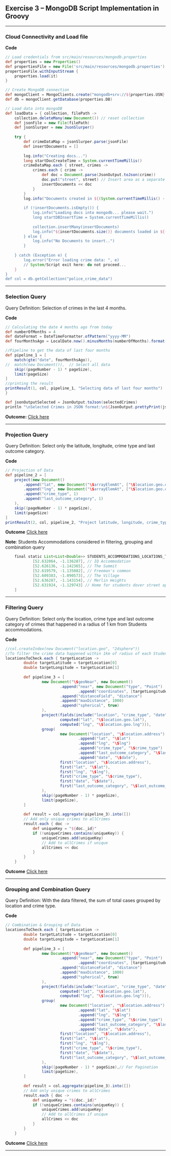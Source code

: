 ## Exercise 3 – MongoDB Script Implementation in Groovy

---

### Cloud Connectivity and Load file

**Code**

```groovy
// Load credentials from src/main/resources/mongodb.properties
def properties = new Properties()
def propertiesFile = new File('src/main/resources/mongodb.properties')
propertiesFile.withInputStream {
	properties.load(it)
}

// Create MongoDB connection
def mongoClient = MongoClients.create("mongodb+srv://${properties.USN}:${properties.PWD}@${properties.CLUSTER}.${properties.SERVER}.mongodb.net/${properties.DB}?retryWrites=true&w=majority")
def db = mongoClient.getDatabase(properties.DB)

// Load data into mongoDB
def loadData = { collection, filePath ->
	collection.deleteMany(new Document()) // reset collection
	def jsonFile = new File(filePath)
	def jsonSlurper = new JsonSlurper()
	
	try {
		def crimeDataMap = jsonSlurper.parse(jsonFile)
		def insertDocuments = []
		
		log.info("Creating docs...")
		long startDocCreateTime = System.currentTimeMillis()
		crimeDataMap.each { street, crimes ->
			crimes.each { crime ->
				def doc = Document.parse(JsonOutput.toJson(crime))
				doc.put("street", street) // Insert area as a separate field
				insertDocuments << doc
			}
		}
		log.info("Documents created in ${(System.currentTimeMillis() - startDocCreateTime) / 1000.0} seconds")
		
		if (!insertDocuments.isEmpty()) {
			log.info("Loading docs into mongodb... please wait.")
			long startDBInsertTime = System.currentTimeMillis()
			
			collection.insertMany(insertDocuments)
			log.info("${insertDocuments.size()} documents loaded in ${(System.currentTimeMillis() - startDBInsertTime) / 1000.0} seconds.")
		} else {
			log.info("No Documents to insert..")
		}
		
	} catch (Exception e) {
		log.error("Error loading crime data: ", e)
		// System/Script exit here: do not proceed...
	}
}
def col = db.getCollection("police_crime_data")
```

---

### Selection Query
Query Definition: Selection of crimes in the last 4 months.​

**Code**
```groovy
// Calculating the date 4 months ago from today
def numberOfMonths = 4
def dateFormat = DateTimeFormatter.ofPattern("yyyy-MM")
def fourMonthsAgo = LocalDate.now().minusMonths(numberOfMonths).format(dateFormat)

//Pipeline to get the data of last four months
def pipeline_1 = [  
	match(gte("date", fourMonthsAgo)),
//	match(new Document()),	// Select all data	
	skip((pageNumber - 1) * pageSize),
	limit(pageSize) 		
]
//printing the result
printResult(1, col, pipeline_1, "Selecting data of last four months")
}

def jsonOutputSelected = JsonOutput.toJson(selectedCrimes)
println "\nSelected Crimes in JSON format:\n${JsonOutput.prettyPrint(jsonOutputSelected)}"
```

**Outcome:** [Click here](https://uniofleicester-my.sharepoint.com/:i:/g/personal/pm455_student_le_ac_uk/ESjYhXgkUVVGvJp7mlhnQ6wBxgaairRs-bII68Wn6ehqUQ?e=Bqlbqt)

---

### Projection Query
Query Definition: Select only the latitude, longitude, crime type and last outcome category.

**Code**
```groovy
// Projection of Data
def pipeline_2 = [
	project(new Document()
		.append("lat", new Document("\$arrayElemAt", ["\$location.geo.coordinates", 1]))
		.append("lng", new Document("\$arrayElemAt", ["\$location.geo.coordinates", 0]))
		.append("crime_type", 1)
		.append("last_outcome_category", 1)
	),
	skip((pageNumber - 1) * pageSize),
	limit(pageSize)
]
printResult(2, col, pipeline_2, "Project latitude, longitude, crime_type and last_outcome_category_of_crimes")
```

**Outcome** [Click here](https://uniofleicester-my.sharepoint.com/:i:/g/personal/pm455_student_le_ac_uk/EcaG_gLCwHtDoapA-0_cbZUBlzXSPOuI1Az6grnJRN6QSg?e=AXepra)

**Note**: Students Accommodations considered in filtering, grouping and combination query

```groovy
    final static List<List<Double>> STUDENTS_ACCOMMODATIONS_LOCATIONS_TO_CHECK = [
            [52.632064, -1.136287], // IQ Accommodation
            [52.626136, -1.142365], // The Summit
            [52.619579, -1.135082], // Freeman's common
            [52.609383, -1.090573], // The Village
            [52.636287, -1.143154], // Merlin Heights
            [52.631924, -1.129743] // Home for students dover street apartments
    ]
```

---

### Filtering Query
Query Definition: Select only the location, crime type and last outcome category of crimes that happened in a radius of 1 km from Students accommodations​.

**Code**
```groovy
//col.createIndex(new Document("location.geo", "2dsphere"))
//To filter the crime data happened within 1km of radius of each Students Accommodations
locationsToCheck.each { targetLocation ->
		double targetLatitude = targetLocation[0]
		double targetLongitude = targetLocation[1]
	
		def pipeline_3 = [
				new Document("\$geoNear", new Document()
						.append("near", new Document("type", "Point")
								.append("coordinates", [targetLongitude, targetLatitude]))
						.append("distanceField", "distance")
						.append("maxDistance", 1000)
						.append("spherical", true)
				),
				project(fields(include("location", "crime_type", "date", "last_outcome_category"),
						computed("lat", "\$location.geo.lat"),
						computed("lng", "\$location.geo.lng"))),
				group(
						new Document("location", "\$location.address")
								.append("lat", "\$lat")
								.append("lng", "\$lng")
								.append("crime_type", "\$crime_type")
								.append("last_outcome_category", "\$last_outcome_category")
								.append("date", "\$date"),
						first("location", "\$location.address"),
						first("lat", "\$lat"),
						first("lng", "\$lng"),
						first("crime_type", "\$crime_type"),
						first("date", "\$date"),
						first("last_outcome_category", "\$last_outcome_category")
				),
				skip((pageNumber - 1) * pageSize),
				limit(pageSize),
		]
	
		def result = col.aggregate(pipeline_3).into([])
		// Add only unique crimes to allCrimes
		result.each { doc ->
			def uniqueKey = "${doc._id}"
			if (!uniqueCrimes.contains(uniqueKey)) {
				uniqueCrimes.add(uniqueKey)
				// Add to allCrimes if unique
				allCrimes << doc
			}
		}
	}
```

**Outcome** [Click here](https://uniofleicester-my.sharepoint.com/:i:/g/personal/pm455_student_le_ac_uk/EfjssWtsncxGgbWuwCPyPpMBL5Uxol8KFPB6ldR4_-eAcQ?e=FFAez7)

---

### Grouping and Combination Query
Query Definition: With the data filtered, the sum of total cases grouped by location and crime type​.​

**Code**
```groovy
// Combination & Grouping of Data
locationsToCheck.each { targetLocation ->
		double targetLatitude = targetLocation[0]
		double targetLongitude = targetLocation[1]
	
		def pipeline_3 = [
				new Document("\$geoNear", new Document()
						.append("near", new Document("type", "Point")
								.append("coordinates", [targetLongitude, targetLatitude]))
						.append("distanceField", "distance")
						.append("maxDistance", 1000)
						.append("spherical", true)
				),
				project(fields(include("location", "crime_type", "date", "last_outcome_category"),
						computed("lat", "\$location.geo.lat"),
						computed("lng", "\$location.geo.lng"))),
				group(
						new Document("location", "\$location.address")
								.append("lat", "\$lat")
								.append("lng", "\$lng")
								.append("crime_type", "\$crime_type")
								.append("last_outcome_category", "\$last_outcome_category")
								.append("date", "\$date"),
						first("location", "\$location.address"),
						first("lat", "\$lat"),
						first("lng", "\$lng"),
						first("crime_type", "\$crime_type"),
						first("date", "\$date"),
						first("last_outcome_category", "\$last_outcome_category")
				),
				skip((pageNumber - 1) * pageSize),// For Pagination
				limit(pageSize),
		]
	
		def result = col.aggregate(pipeline_3).into([])
		// Add only unique crimes to allCrimes
		result.each { doc ->
			def uniqueKey = "${doc._id}"
			if (!uniqueCrimes.contains(uniqueKey)) {
				uniqueCrimes.add(uniqueKey)
				// Add to allCrimes if unique
				allCrimes << doc
			}
		}
	}
```

**Outcome** [Click here](https://uniofleicester-my.sharepoint.com/:i:/g/personal/pm455_student_le_ac_uk/EZ1nfx8GrsZOnuXhuuHp0fYBsxXVhWk6YEImZh30tPsKyQ?e=rftY0h)

---
